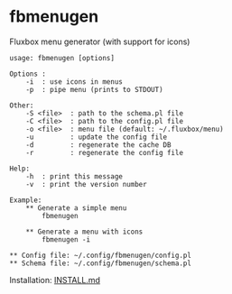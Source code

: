 fbmenugen
================

Fluxbox menu generator (with support for icons)

```
usage: fbmenugen [options]

Options :
    -i  : use icons in menus
    -p  : pipe menu (prints to STDOUT)

Other:
    -S <file>  : path to the schema.pl file
    -C <file>  : path to the config.pl file
    -o <file>  : menu file (default: ~/.fluxbox/menu)
    -u         : update the config file
    -d         : regenerate the cache DB
    -r         : regenerate the config file

Help:
    -h  : print this message
    -v  : print the version number

Example:
    ** Generate a simple menu
        fbmenugen

    ** Generate a menu with icons
        fbmenugen -i

** Config file: ~/.config/fbmenugen/config.pl
** Schema file: ~/.config/fbmenugen/schema.pl
```

Installation: [INSTALL.md](INSTALL.md)
